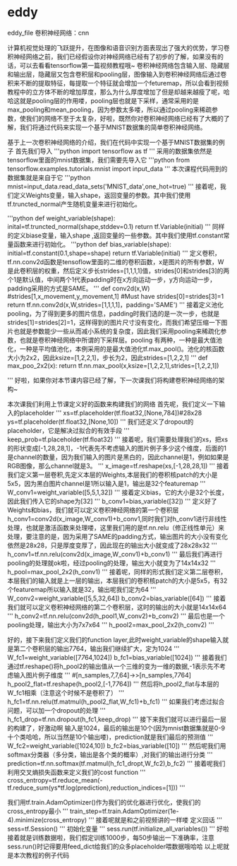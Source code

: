# eddy
eddy_file
卷积神经网络：cnn

计算机视觉处理的飞跃提升，在图像和语音识别方面表现出了强大的优势，学习卷积神经网络之前，我们已经假设你对神经网络已经有了初步的了解，如果没有的话，可以去看看tensorflow第一篇视频教程哦~
卷积神经网络包含输入层、隐藏层和输出层，隐藏层又包含卷积层和pooling层，图像输入到卷积神经网络后通过卷积来不断的提取特征，每提取一个特征就会增加一个feturemap，所以会看到视频教程中的立方体不断的增加厚度，那么为什么厚度增加了但是却越来越瘦了呢，哈哈这就是pooling层的作用喽，pooling层也就是下采样，通常采用的是max_pooling和mean_pooling，因为参数太多喽，所以通过pooling来稀疏参数，使我们的网络不至于太复杂，好啦，既然你对卷积神经网络已经有了大概的了解，我们将通过代码来实现一个基于MNIST数据集的简单卷积神经网络。

基于上一次卷积神经网络的介绍，我们在代码中实现一个基于MNIST数据集的例子
首先我们导入
'''python
import tensorflow as tf
'''
采用的数据集依然是tensorflow里面的mnist数据集，我们需要先导入它
'''python
from tensorflow.examples.tutorials.mnist import input_data
'''
本次课程代码用到的数据集就是来自于它
'''python
mnist=input_data.read_data_sets('MNIST_data',one_hot=true)
'''
接着呢，我们定义Weights变量，输入shape，返回变量的参数。其中我们使用tf.truncted_normal产生随机变量来进行初始化。

'''python
def weight_variable(shape):
	inital=tf.truncted_normal(shape,stddev=0.1)
	return tf.Variable(initial)
'''
同样的定义biase变量，输入shape ,返回变量的一些参数。其中我们使用tf.constant常量函数来进行初始化。
'''python
def bias_variable(shape):
	initial=tf.constant(0.1,shape=shape)
	return tf.Variable(initial)
'''
定义卷积，tf.nn.conv2d函数是tensoflow里面的二维的卷积函数，x是图片的所有参数，W是此卷积层的权重，然后定义步长strides=[1,1,1,1]值，strides[0]和strides[3]的两个1是默认值，中间两个1代表padding时在x方向运动一步，y方向运动一步，padding采用的方式是SAME。
'''
def conv2d(x,W)
	#strides[1,x_movement,y_movement,1]
	#Must have strides[0]=strides[3]=1
	return tf.nn.conv2d(x,W,strides=[1,1,1,1]，padding='SAME')
'''
接着定义池化pooling，为了得到更多的图片信息，padding时我们选的是一次一步，也就是strides[1]=strides[2]=1，这样得到的图片尺寸没有变化，而我们希望压缩一下图片也就是参数能少一些从而减小系统的复杂度，因此我们采用pooling来稀疏化参数，也就是卷积神经网络中所谓的下采样层。pooling 有两种，一种是最大值池化，一种是平均值池化，本例采用的是最大值池化tf.max_pool()。池化的核函数大小为2x2，因此ksize=[1,2,2,1]，步长为2，因此strides=[1,2,2,1]
'''
def max_poo_2x2(x):
	return tf.nn.max_pool(x,ksize=[1,2,2,1],strides=[1,2,2,1])
	
'''
好啦，如果你对本节课内容已经了解，下一次课我们将构建卷积神经网络的架构~

本次课我们利用上节课定义好的函数来构建我们的网络
首先呢，我们定义一下输入的placeholder
'''
xs=tf.placeholder(tf.float32,[None,784])#28x28
ys=tf.placeholder(tf.float32,[None,10])
'''
我们还定义了dropout的placeholder，它是解决过拟合的有效手段
'''
keep_prob=tf.placeholder(tf.float32)
'''
接着呢，我们需要处理我们的xs，把xs的形状变成[-1,28,28,1]，-1代表先不考虑输入的图片例子多少这个维度，后面的1是channel的数量，因为我们输入的图片是黑白的，因此channel是1，例如如果是RGB图像，那么channel就是3。
'''
x_image=tf.reshape(xs,[-1,28,28,1])
'''
接着我们定义第一层卷积,先定义本层的Weights,本层我们的卷积核patch的大小是5x5，因为黑白图片channel是1所以输入是1，输出是32个featuremap
'''
W_conv1=weight_variable([5,5,1,32])
'''
接着定义bias，它的大小是32个长度，因此我们传入它的shape为[32]
'''
b_conv1=bias_variable([32])
'''
定义好了Weights和bias，我们就可以定义卷积神经网络的第一个卷积层h_conv1=conv2d(x_image,W_conv1)+b_conv1,同时我们对h_conv1进行非线性处理，也就是激活函数来处理喽，这里我们用的是tf.nn.relu（修正线性单元）来处理，要注意的是，因为采用了SAME的padding方式，输出图片的大小没有变化依然是28x28，只是厚度变厚了，因此现在的输出大小就变成了28x28x32
'''
h_conv1=tf.nn.relu(conv2d(x_image,W_conv1)+b_conv1)
'''
最后我们再进行pooling的处理就ok啦，经过pooling的处理，输出大小就变为了14x14x32
'''
h_pool=max_pool_2x2(h_conv1)
'''
接着呢，同样的形式我们定义第二层卷积，本层我们的输入就是上一层的输出，本层我们的卷积核patch的大小是5x5，有32个featuremap所以输入就是32，输出呢我们定为64
'''
W_conv2=weight_variable([5,5,32,64])
b_conv2=bias_variable([64])
'''
接着我们就可以定义卷积神经网络的第二个卷积层，这时的输出的大小就是14x14x64
'''
h_conv2=tf.nn.relu(conv2d(h_pool1,W_conv2)+b_conv2)
'''
最后也是一个pooling处理，输出大小为7x7x64
'''
h_pool2=max_pool_2x2(h_conv2)
'''

好的，接下来我们定义我们的function layer,此时weight_variable的shape输入就是第二个卷积层的输出7*7*64，输出我们继续扩大，定为1024
'''
W_fc1=weight_variable([7*7*64,1024])
b_fc1=bias_variable([1024])
'''
接着我们通过tf.reshape()将h_pool2的输出值从一个三维的变为一维的数据,-1表示先不考虑输入图片例子维度
'''
#[n_samples,7,7,64]->>[n_samples,7*7*64]
h_pool2_flat=tf.reshape(h_pool2,[-1,7*7*64])
'''
然后将h_pool2_flat与本层的W_fc1相乘（注意这个时候不是卷积了）
'''
h_fc1=tf.nn.relu(tf.matmul(h_pool2_flat,W_fc1)+b_fc1)
'''
如果我们考虑过拟合问题，可以加一个dropout的处理
'''
h_fc1_drop=tf.nn.dropout(h_fc1,keep_drop)
'''
接下来我们就可以进行最后一层的构建了，好激动啊
输入是1024，最后的输出是10个(因为mnist数据集就是0-9十个类哈哈，所以当然是10个输出喽)，prediction就是我们最后的预测值
'''
W_fc2=weight_variable([1024,10])
b_fc2=bias_variable([10])
'''
然后呢我们用softmax分类器（多分类，输出是各个类的概率）,对我们的输出进行分类
'''
prediction=tf.nn.softmax(tf.matmul(h_fc1_dropt,W_fc2),b_fc2)
'''
接着呢我们利用交叉熵损失函数来定义我们的cost function
'''
cross_entropy=tf.reduce_mean(-tf.reduce_sum(ys*tf.log(prediction),reduction_indices=[1]))
'''

我们用tf.train.AdamOptimizer()作为我们的优化器进行优化，使我们的cross_entropy最小
'''
train_step=tf.train.AdamOptimizer(1e-4).minimize(cross_entropy)
'''
接着呢就是和之前视频讲的一样喽
定义回话
'''
sess=tf.Session()
'''
初始化变量
'''
sess.run(tf.initialize_all_variables())
'''
好啦接着就是训练数据啦，我们假定训练1000步，每50步输出一下准确率，注意sess.run()时记得要用feed_dict给我们的众多placeholder喂数据哦哈哈
以上呢就是本次教程的例子代码
